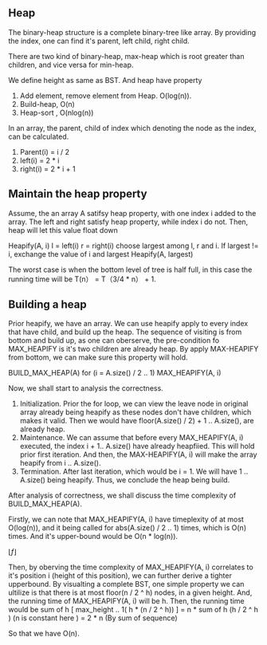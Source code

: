 ## Heap ##
The binary-heap structure is a complete binary-tree like array. By providing the index, one can find it's parent, left child, right child.

There are two kind of binary-heap, max-heap which is root greater than children, and vice versa for min-heap. 

We define height as same as BST. And heap have property
1. Add element, remove element from Heap. O(log(n)).
2. Build-heap, O(n)
3. Heap-sort , O(nlog(n))

In an array, the parent, child of index which denoting the node as the index, can be calculated. 
1. Parent(i) = i / 2
2. left(i)   = 2 * i
3. right(i)  = 2 * i + 1


## Maintain the heap property ##
Assume, the an array A satifsy heap property, with one index i added to the array. The left and right satisfy heap property, while index i do not. Then, heap will let this value float down

Heapify(A, i) 
l = left(i)
r = right(i)
choose largest among l, r and i. 
If largest != i, exchange the value of i and largest
    Heapify(A, largest)

The worst case is when the bottom level of tree is half full, in this case the running time will be T(n） = T（3/4 * n） + 1. 


## Building a heap ##
Prior heapify, we have an array. We can use heapify apply to every index that have child, and build up the heap. The sequence of visiting is from bottom and build up, as one can oberserve, the pre-condition fo MAX_HEAPIFY is it's two children are already heap. By apply MAX-HEAPIFY from bottom, we can make sure this property will hold.

BUILD_MAX_HEAP(A)
for (i = A.size() / 2 .. 1)
    MAX_HEAPIFY(A, i)

Now, we shall start to analysis the correctness.

1. Initialization. Prior the for loop, we can view the leave node in original array already being heapify as these nodes don't have children, which makes it valid. Then we would have floor(A.size() / 2) + 1 .. A.size(), are already heap. 
2. Maintenance. We can assume that before every MAX_HEAPIFY(A, i) executed, the index i + 1.. A.size() have already heapfiied. This will hold prior first iteration.  And then, the MAX-HEAPIFY(A, i) will make the array heapify from i .. A.size(). 
3. Termination. After last iteration, which would be i = 1. We will have 1 .. A.size() being heapify. Thus, we conclude the heap being build.

After analysis of correctness, we shall discuss the time complexity of BUILD_MAX_HEAP(A). 

Firstly, we can note that MAX_HEAPIFY(A, i) have timeplexity of at most O(log(n)), and it being called for abs(A.size() / 2 .. 1) times, which is O(n) times. And it's upper-bound would be O(n * log(n)). 

$\lfloor f \rfloor$

Then, by oberving the time complexity of MAX_HEAPIFY(A, i) correlates to it's position i (height of this position), we can further derive a tighter upperbound. By visualting a complete BST, one simple property we can ultilize is that there is at most floor(n / 2 ^ h) nodes, in a given height. And, the running time of MAX_HEAPIFY(A, i) will be h. 
Then, the running time would be sum of h [ max_height .. 1( h * (n / 2 ^ h)) ]
                                         = n * sum of h (h / 2 ^ h )          (n is constant here )
                                         = 2 * n                              (By sum of sequence)

So that we have O(n). 